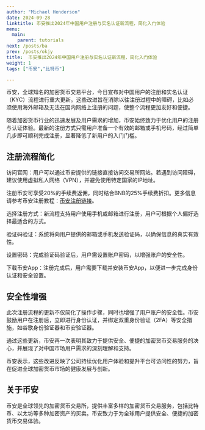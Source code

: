 ```yaml
---
author: "Michael Henderson"
date: 2024-09-28
linktitle: 币安推出2024年中国用户注册与实名认证新流程，简化入门体验
menu:
  main:
    parent: tutorials
next: /posts/ba
prev: /posts/okjy
title:  币安推出2024年中国用户注册与实名认证新流程，简化入门体验
weight: 1
tags: ["币安","比特币"]

---
```

币安，全球知名的加密货币交易平台，今日宣布对中国用户的注册和实名认证（KYC）流程进行重大更新。这些改进旨在消除以往注册过程中的障碍，比如必须使用海外邮箱及无法在国内网络上注册的问题，使整个流程更加友好和便捷。

随着加密货币行业的迅速发展及用户需求的增加，币安始终致力于优化用户的注册与认证体验。最新的注册方式只需用户准备一个有效的邮箱或手机号码，经过简单几步即可顺利完成注册，显著降低了新用户的入门门槛。

## 注册流程简化
访问官网：用户可以通过币安提供的链接直接访问交易所网站。若遇到访问障碍，建议使用虚拟私人网络（VPN），并避免使用特定国家的IP地址。

注册币安可享受20%的手续费返佣，同时结合BNB的25%手续费折扣。更多信息请参考币安注册教程：[币安注册链接](https://www.binance.com/zh-CN/join?ref=CS7MMKKE)。

选择注册方式：新流程支持用户使用手机或邮箱进行注册，用户可根据个人偏好选择最适合的方式。

验证码验证：系统将向用户提供的邮箱或手机发送验证码，以确保信息的真实有效性。

设置密码：完成验证码验证后，用户需设置账户密码，以增强账户的安全性。

下载币安App：注册完成后，用户需要下载并安装币安App，以便进一步完成身份认证和安全设置。

## 安全性增强
此次注册流程的更新不仅简化了操作步骤，同时也增强了用户账户的安全性。币安鼓励用户在注册后，立即进行身份认证，并绑定双重身份验证（2FA）等安全措施，如谷歌身份验证器和币安验证器。

通过这些更新，币安再一次表明其致力于提供安全、便捷的加密货币交易服务的决心，并展现了对中国市场用户需求的深刻理解和支持。

币安表示，这些改进反映了公司持续优化用户体验和提升平台可访问性的努力，旨在促进全球加密货币市场的健康发展与创新。

## 关于币安
币安是全球领先的加密货币交易所，提供丰富多样的加密货币交易服务，包括比特币、以太坊等多种加密资产的买卖。币安致力于为全球用户提供安全、便捷的加密货币交易体验。